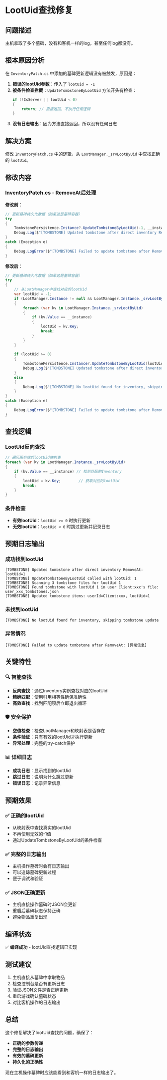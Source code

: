 # LootUid查找修复

## 问题描述
主机拿取了多个墓碑，没有和客机一样的log，甚至任何log都没有。

## 根本原因分析
在 `InventoryPatch.cs` 中添加的墓碑更新逻辑没有被触发，原因是：

1. **错误的lootUid参数**：传入了 `lootUid = -1`
2. **被条件检查拦截**：`UpdateTombstoneByLootUid` 方法开头有检查：
   ```csharp
   if (!IsServer || lootUid < 0)
   {
       return; // 直接返回，不执行任何逻辑
   }
   ```
3. **没有日志输出**：因为方法直接返回，所以没有任何日志

## 解决方案
修改 `InventoryPatch.cs` 中的逻辑，从 `LootManager._srvLootByUid` 中查找正确的 `lootUid`。

## 修改内容

### InventoryPatch.cs - RemoveAt后处理

**修改前**：
```csharp
// 更新墓碑持久化数据（如果这是墓碑容器）
try
{
    TombstonePersistence.Instance?.UpdateTombstoneByLootUid(-1, __instance);
    Debug.Log($"[TOMBSTONE] Updated tombstone after direct inventory RemoveAt");
}
catch (Exception e)
{
    Debug.LogError($"[TOMBSTONE] Failed to update tombstone after RemoveAt: {e}");
}
```

**修改后**：
```csharp
// 更新墓碑持久化数据（如果这是墓碑容器）
try
{
    // 从LootManager中查找对应的lootUid
    var lootUid = -1;
    if (LootManager.Instance != null && LootManager.Instance._srvLootByUid != null)
    {
        foreach (var kv in LootManager.Instance._srvLootByUid)
        {
            if (kv.Value == __instance)
            {
                lootUid = kv.Key;
                break;
            }
        }
    }
    
    if (lootUid >= 0)
    {
        TombstonePersistence.Instance?.UpdateTombstoneByLootUid(lootUid, __instance);
        Debug.Log($"[TOMBSTONE] Updated tombstone after direct inventory RemoveAt: lootUid={lootUid}");
    }
    else
    {
        Debug.Log($"[TOMBSTONE] No lootUid found for inventory, skipping tombstone update");
    }
}
catch (Exception e)
{
    Debug.LogError($"[TOMBSTONE] Failed to update tombstone after RemoveAt: {e}");
}
```

## 查找逻辑

### LootUid反向查找
```csharp
// 遍历服务端的lootUid映射表
foreach (var kv in LootManager.Instance._srvLootByUid)
{
    if (kv.Value == __instance) // 找到匹配的Inventory
    {
        lootUid = kv.Key;        // 获取对应的lootUid
        break;
    }
}
```

### 条件检查
- **有效lootUid**：`lootUid >= 0` 时执行更新
- **无效lootUid**：`lootUid < 0` 时跳过更新并记录日志

## 预期日志输出

### 成功找到lootUid
```
[TOMBSTONE] Updated tombstone after direct inventory RemoveAt: lootUid=1
[TOMBSTONE] UpdateTombstoneByLootUid called with lootUid: 1
[TOMBSTONE] Scanning 3 tombstone files for lootUid 1
[TOMBSTONE] Found tombstone with lootUid 1 in user Client:xxx's file: user_xxx_tombstones.json
[TOMBSTONE] Updated tombstone items: userId=Client:xxx, lootUid=1
```

### 未找到lootUid
```
[TOMBSTONE] No lootUid found for inventory, skipping tombstone update
```

### 异常情况
```
[TOMBSTONE] Failed to update tombstone after RemoveAt: [异常信息]
```

## 关键特性

### 🔍 智能查找
- **反向查找**：通过Inventory实例查找对应的lootUid
- **精确匹配**：使用引用相等性确保准确性
- **高效查找**：找到匹配项后立即退出循环

### 🛡️ 安全保护
- **空值检查**：检查LootManager和映射表是否存在
- **条件验证**：只有有效的lootUid才执行更新
- **异常处理**：完整的try-catch保护

### 📊 详细日志
- **成功日志**：显示找到的lootUid
- **跳过日志**：说明为什么跳过更新
- **错误日志**：记录异常信息

## 预期效果

### ✅ 正确的lootUid
- 从映射表中查找真实的lootUid
- 不再使用无效的-1值
- 通过UpdateTombstoneByLootUid的条件检查

### ✅ 完整的日志输出
- 主机操作墓碑时会有日志输出
- 可以追踪墓碑更新过程
- 便于调试和验证

### ✅ JSON正确更新
- 主机直接操作墓碑时JSON会更新
- 重启后墓碑状态保持正确
- 避免物品重复出现

## 编译状态
✅ **编译成功** - lootUid查找逻辑已实现

## 测试建议
1. 主机直接从墓碑中拿取物品
2. 检查控制台是否有更新日志
3. 验证JSON文件是否正确更新
4. 重启游戏确认墓碑状态
5. 对比客机操作的日志输出

## 总结
这个修复解决了lootUid查找的问题，确保了：
- **正确的参数传递**
- **完整的日志输出**
- **有效的墓碑更新**
- **持久化的正确性**

现在主机操作墓碑时应该能看到和客机一样的日志输出了。